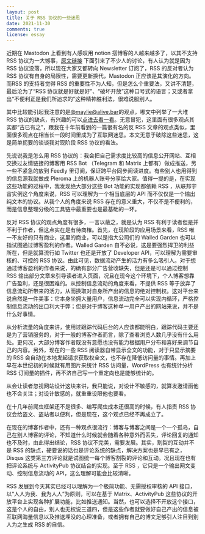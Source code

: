 ```yaml
---
layout: post
title: 关于 RSS 协议的一些迷思
date: 2021-11-30
comments: true
license: essay
---
```


近期在 Mastodon 上看到有人感叹用 notion 搭博客的人越来越多了，以其不支持 RSS 协议为一大憾事，[原文链接](https://douchi.space/@Aucta/107352364238059903) 下面引来了不少人的讨论，有人认为就是因为 RSS 协议没落，所以现在大家又都转向 Newsletter 订阅了，RSS 的反对者认为 RSS 协议有自身的局限性，需要更新换代，Mastodon 正应该是其演化的方向。而RSS 的支持者觉得 RSS 的重要性不为人知，但是怎么个重要法，又讲不清楚，最后沦为了“RSS 协议就是好就是好”、“破坏开放”这种口号式的语言；又或者拿出“不便利正是我们所追求的”这种精神胜利法，很难说服别人。

其中比较能引起我注意的是[@maylie@alive.bar](https://alive.bar/@maylie)的观点，嘟文中列举了一大堆 RSS 协议的缺点，有兴趣的可以[点进去看一看](https://alive.bar/@maylie/107354428556500326)。无意冒犯，这里面有很多观点其实都“古已有之”，跟我在十年前看到的一篇很有名的反 RSS 文章的观点类似，里面很多观点在相当长一段时间里成为了互联网迷思。本文无意于破除这些迷思，这是简单扼要的谈谈我对现阶段 RSS 协议的看法。

先说说我是怎么用 RSS 协议的：我会把自己需求度比较高的信息公开网站、互相交换过友情链接的博客用 RSS Bot （Telegram 和 Matrix 上都有）做成推送，另一些不紧急的放到 Feedly 里订阅，保证跨平台同步阅读进度。有些别人也用得到的信息源我就做成 Pleroma 上的机器人账号分享给大家。值得一提的是，在实现这些功能的过程中，我发现绝大部分这些 Bot 功能的实现都依赖 RSS ，从联邦宇宙实例这个角度来说，RSS 可以理解为一个相当底层的 API 而不仅仅是一个输出纯文本的协议。从我个人的角度来说 RSS 存在的意义重大，不仅不是不便利的，而是信息整理分级的工具链中最重要也是最基础的一环。

反对 RSS 协议的观点角度有很多，一言以蔽之，就是认为 RSS 有利于读者但是并不利于作者，但这点实在是有待商榷。首先，在现阶段的应用场景来看，RSS 唯一不友好的只有商业，这里的商业，可以是指大公司们的 Walled Garden 也可以指试图通过博客盈利的作者。Walled Garden 自不必说，这是要强烈捍卫的利益所在，但是就算流行如 Twitter 也还是开放了 Developer API，可以理解为需要审核的、可控的 RSS 协议。由此可见，数据流动产生的活力有多么吸引人。对于想通过博客盈利的作者来说，的确有部分广告营收缺失，但是还是可以通过控制 RSS 输出部分文章来引导读者进入页面，况且在现今这个环境下，个人博客想靠广告盈利，还是很困难的。从控制信息流动的角度来看，不提供 RSS 等于放弃了信息流动所带来的活力，从而换取对自身所产出的信息的绝对控制权。这对平台来说自然是一件美事：它本身坐拥大量用户，信息流动完全可以实现内循环，严格控制信息流动的出口利大于弊；但是对于博客这种单一用户产出的网站来说，并不是什么好事情。

从分析流量的角度来讲，使用过跟踪代码后台的人应该都能明白，跟踪代码主要还是为了营销服务的，对于一般的博客作者而言，除了查看浏览人数几乎没有什么用处。更何况，大部分博客作者既没有意愿也没有能力根据用户分布和喜好来调节自己的内容。另外，现在的一些 RSS 阅读器自带显示全文的功能，对于只显示摘要的 RSS 会自动在本地发起请求获取权全文，也不存在降低访问量的事情。再加上早在本世纪初的时候就有用图片来统计 RSS 访问量，WordPress 也有统计分析 RSS 订阅量的插件，再不济自己写一个重定向也是能够统计的。

从会让读者忽视网站设计这块来讲，我只能说，对设计不敏感的，就算发邀请函他也不会关注；对设计敏感的，就重重设限他也要看。

在十几年前爬虫框架还不是很多、编写爬虫成本还很高的时候，有人指责 RSS 协议会给盗文、盗站者以便利，但是现在，这个观点已经不再成立了。

在现在的博客作者中，还有一种观点很流行：博客与博客之间是一个一个孤岛，自己在别人博客的评论，不知道什么时候就会随着各种意外而丢失，评论回复的通知也不及时，由此得出结论，RSS 协议不完美，需要发展。其实，割裂的互动并不是 RSS 的缺点，硬要说的话也是评论系统的缺点，解决方案也是早已有之，Disqus 这类第三方评论就是试图统一每个博客割裂的评论和互动。况且现在也有把评论系统与 ActivityPub 协议结合的实现。至于 RSS ，它只是一个输出网文变动、控制信息流动的 API，这么理解可能会比较清晰。

RSS 发展到今天其实已经可以理解为一个极简功能、无需授权审核的 API 接口，以“人人为我、我为人人”为原则，可以在基于 Matrix、ActivityPub 这些协议的开放平台上实现各种扩展功能，比如推送通知。当然，也可以选择不开放这个接口，这是个人的自由，别人也无权说三道四，但是这些作者就要做好自己产出的信息被互联网海量信息以及推送埋没的心理准备，或者拥有自己的博文足够引人注目到别人为之生成 RSS 的自信。
